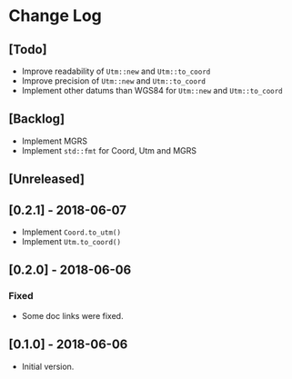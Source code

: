 # Change Log

## [Todo]

* Improve readability of `Utm::new` and `Utm::to_coord`
* Improve precision of `Utm::new` and `Utm::to_coord`
* Implement other datums than WGS84 for `Utm::new` and `Utm::to_coord`

## [Backlog]

* Implement MGRS
* Implement `std::fmt` for Coord, Utm and MGRS

## [Unreleased]

## [0.2.1] - 2018-06-07

* Implement `Coord.to_utm()`
* Implement `Utm.to_coord()`

## [0.2.0] - 2018-06-06

### Fixed

* Some doc links were fixed.

## [0.1.0] - 2018-06-06

* Initial version.
